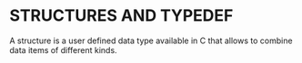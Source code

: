 # STRUCTURES AND TYPEDEF
A structure is a user defined data type available
in C that allows to combine data items of
different kinds.
